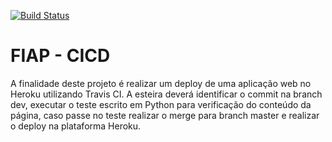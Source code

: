 [![Build Status](https://travis-ci.com/CaeirOps/fiap-cicd.svg?branch=dev)](https://travis-ci.com/CaeirOps/fiap-cicd)
# FIAP - CICD

A finalidade deste projeto é realizar um deploy de uma aplicação web no Heroku utilizando Travis CI.
A esteira deverá identificar o commit na branch dev, executar o teste escrito em Python para verificação do conteúdo da página, caso passe no teste realizar o merge para branch master e realizar o deploy na plataforma Heroku.